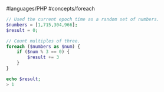 #languages/PHP #concepts/foreach 

```php
// Used the current epoch time as a random set of numbers.
$numbers = [1,715,304,966];
$result = 0;

// Count multiples of three.
foreach ($numbers as $num) {
	if ($num % 3 == 0) {
		$result += 3
	}
}

echo $result;
> 1
```